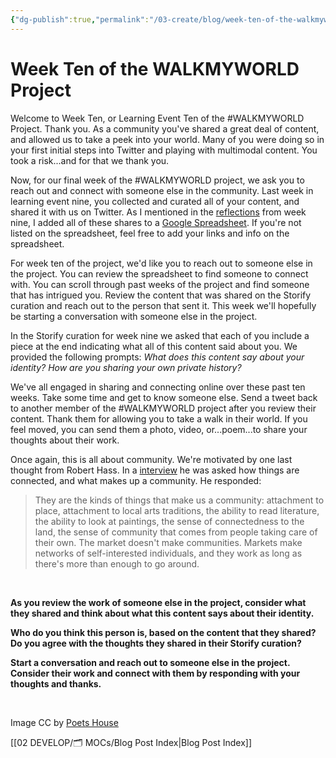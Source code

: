 ```yaml
---
{"dg-publish":true,"permalink":"/03-create/blog/week-ten-of-the-walkmyworld-project/","title":"Week Ten of the #WALKMYWORLD Project","tags":["walkmyworld"]}
---
```


# Week Ten of the WALKMYWORLD Project

Welcome to Week Ten, or Learning Event Ten of the #WALKMYWORLD Project. Thank you. As a community you've shared a great deal of content, and allowed us to take a peek into your world. Many of you were doing so in your first initial steps into Twitter and playing with multimodal content. You took a risk...and for that we thank you.

Now, for our final week of the #WALKMYWORLD project, we ask you to reach out and connect with someone else in the community. Last week in learning event nine, you collected and curated all of your content, and shared it with us on Twitter. As I mentioned in the [reflections](http://wiobyrne.com/reflections-from-week-nine-of-the-walkmyworld-project/) from week nine, I added all of these shares to a [Google Spreadsheet](https://docs.google.com/spreadsheets/d/1dPpUGkVcEpgewx21loaWMaQvQctGod8M-UNkm49Fof8/edit?usp=sharing). If you're not listed on the spreadsheet, feel free to add your links and info on the spreadsheet. 

For week ten of the project, we'd like you to reach out to someone else in the project. You can review the spreadsheet to find someone to connect with. You can scroll through past weeks of the project and find someone that has intrigued you. Review the content that was shared on the Storify curation and reach out to the person that sent it. This week we'll hopefully be starting a conversation with someone else in the project.

In the Storify curation for week nine we asked that each of you include a piece at the end indicating what all of this content said about you. We provided the following prompts: _What does this content say about your identity? How are you sharing your own private history?_

We've all engaged in sharing and connecting online over these past ten weeks. Take some time and get to know someone else. Send a tweet back to another member of the #WALKMYWORLD project after you review their content. Thank them for allowing you to take a walk in their world. If you feel moved, you can send them a photo, video, or...poem...to share your thoughts about their work.

Once again, this is all about community. We're motivated by one last thought from Robert Hass. In a [interview](http://www.english.illinois.edu/maps/poets/g_l/haas/onlineinterviews.htm) he was asked how things are connected, and what makes up a community. He responded:

> They are the kinds of things that make us a community: attachment to place, attachment to local arts traditions, the ability to read literature, the ability to look at paintings, the sense of connectedness to the land, the sense of community that comes from people taking care of their own. The market doesn't make communities. Markets make networks of self-interested individuals, and they work as long as there's more than enough to go around.

 

**As you review the work of someone else in the project, consider what they shared and think about what this content says about their identity.**

**Who do you think this person is, based on the content that they shared? Do you agree with the thoughts they shared in their Storify curation?**

**Start a conversation and reach out to someone else in the project. Consider their work and connect with them by responding with your thoughts and thanks.** 

 

Image CC by [Poets House](http://www.poetshouse.org/programs-and-events/readings-and-conversations)

[[02 DEVELOP/🗂️ MOCs/Blog Post Index\|Blog Post Index]]